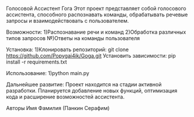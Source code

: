 Голосовой Ассистент Гога
Этот проект представляет собой голосового ассистента, способного распознавать команды, обрабатывать речевые запросы и взаимодействовать с пользователем.

Возможности:
1)Распознавание речи и команд
2)Обработка различных типов запросов
№)Ответы на команды пользователя

Установка:
1)Клонировать репозиторий: git clone https://github.com/Popygai4ik/Goga.git
Установить зависимости: pip install -r requirements.txt

Использование:
1)python main.py

Дальнейшее развитие:
Проект находится на стадии активной разработки. Планируется добавление новых функций, оптимизация кода и расширение возможностей ассистента.

Авторы
Имя Фамилия (Панкин Серафим)
